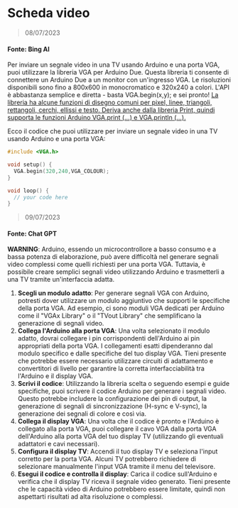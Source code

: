 # Scheda video

> 08/07/2023
#### Fonte: Bing AI

Per inviare un segnale video in una TV usando Arduino e una porta VGA, puoi utilizzare la libreria VGA per Arduino Due. Questa libreria ti consente di connettere un Arduino Due a un monitor con un'ingresso VGA. Le risoluzioni disponibili sono fino a 800x600 in monocromatico e 320x240 a colori. L'API è abbastanza semplice e diretta - basta VGA.begin(x,y); e sei pronto! [La libreria ha alcune funzioni di disegno comuni per pixel, linee, triangoli, rettangoli, cerchi, ellissi e testo. Deriva anche dalla libreria Print, quindi supporta le funzioni Arduino VGA.print (...) e VGA.println (...).](https://forum.arduino.cc/t/arduino-to-vga-or-hdmi-output-is-it-possible-and-how/1047733)

Ecco il codice che puoi utilizzare per inviare un segnale video in una TV usando Arduino e una porta VGA:

```c++
#include <VGA.h>

void setup() {
  VGA.begin(320,240,VGA_COLOUR);
}

void loop() {
  // your code here
}
```
> 09/07/2023
#### Fonte: Chat GPT

**WARNING**:
Arduino, essendo un microcontrollore a basso consumo e a bassa potenza di elaborazione, può avere difficoltà nel generare segnali video complessi come quelli richiesti per una porta VGA. Tuttavia, è possibile creare semplici segnali video utilizzando Arduino e trasmetterli a una TV tramite un'interfaccia adatta.

1. **Scegli un modulo adatto**: Per generare segnali VGA con Arduino, potresti dover utilizzare un modulo aggiuntivo che supporti le specifiche della porta VGA. Ad esempio, ci sono moduli VGA dedicati per Arduino come il "VGAx Library" o il "TVout Library" che semplificano la generazione di segnali video.
2. **Collega l'Arduino alla porta VGA**: Una volta selezionato il modulo adatto, dovrai collegare i pin corrispondenti dell'Arduino ai pin appropriati della porta VGA. I collegamenti esatti dipenderanno dal modulo specifico e dalle specifiche del tuo display VGA. Tieni presente che potrebbe essere necessario utilizzare circuiti di adattamento e convertitori di livello per garantire la corretta interfacciabilità tra l'Arduino e il display VGA.
3. **Scrivi il codice**: Utilizzando la libreria scelta o seguendo esempi e guide specifiche, puoi scrivere il codice Arduino per generare i segnali video. Questo potrebbe includere la configurazione dei pin di output, la generazione di segnali di sincronizzazione (H-sync e V-sync), la generazione dei segnali di colore e così via.
4. **Collega il display VGA**: Una volta che il codice è pronto e l'Arduino è collegato alla porta VGA, puoi collegare il cavo VGA dalla porta VGA dell'Arduino alla porta VGA del tuo display TV (utilizzando gli eventuali adattatori e cavi necessari).
5. **Configura il display TV**: Accendi il tuo display TV e seleziona l'input corretto per la porta VGA. Alcuni TV potrebbero richiedere di selezionare manualmente l'input VGA tramite il menu del televisore.
6. **Esegui il codice e controlla il display**: Carica il codice sull'Arduino e verifica che il display TV riceva il segnale video generato. Tieni presente che le capacità video di Arduino potrebbero essere limitate, quindi non aspettarti risultati ad alta risoluzione o complessi.